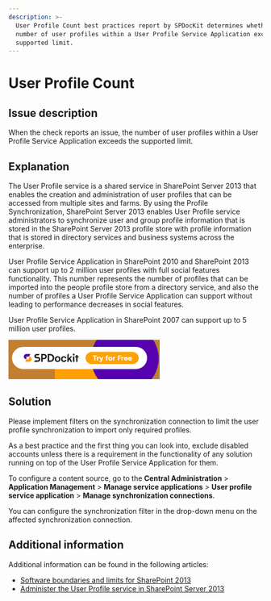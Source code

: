 ```yaml
---
description: >-
  User Profile Count best practices report by SPDocKit determines whether the
  number of user profiles within a User Profile Service Application exceeds the
  supported limit.
---
```


# User Profile Count

## Issue description

When the check reports an issue, the number of user profiles within a User Profile Service Application exceeds the supported limit.

## Explanation

The User Profile service is a shared service in SharePoint Server 2013 that enables the creation and administration of user profiles that can be accessed from multiple sites and farms. By using the Profile Synchronization, SharePoint Server 2013 enables User Profile service administrators to synchronize user and group profile information that is stored in the SharePoint Server 2013 profile store with profile information that is stored in directory services and business systems across the enterprise.

User Profile Service Application in SharePoint 2010 and SharePoint 2013 can support up to 2 million user profiles with full social features functionality. This number represents the number of profiles that can be imported into the people profile store from a directory service, and also the number of profiles a User Profile Service Application can support without leading to performance decreases in social features.

User Profile Service Application in SharePoint 2007 can support up to 5 million user profiles.

[![Download SPDocKit](../../../../static/img/spdockit-download.png)](http://bit.ly/2US0Zna)

## Solution

Please implement filters on the synchronization connection to limit the user profile synchronization to import only required profiles.

As a best practice and the first thing you can look into, exclude disabled accounts unless there is a requirement in the functionality of any solution running on top of the User Profile Service Application for them.

To configure a content source, go to the **Central Administration** > **Application Management** > **Manage service applications** > **User profile service application** > **Manage synchronization connections**.

You can configure the synchronization filter in the drop-down menu on the affected synchronization connection.

## Additional information

Additional information can be found in the following articles:

* [Software boundaries and limits for SharePoint 2013](https://learn.microsoft.com/en-us/sharepoint/install/software-boundaries-and-limits)
* [Administer the User Profile service in SharePoint Server 2013](https://technet.microsoft.com/en-us/library/ee721050.aspx)
